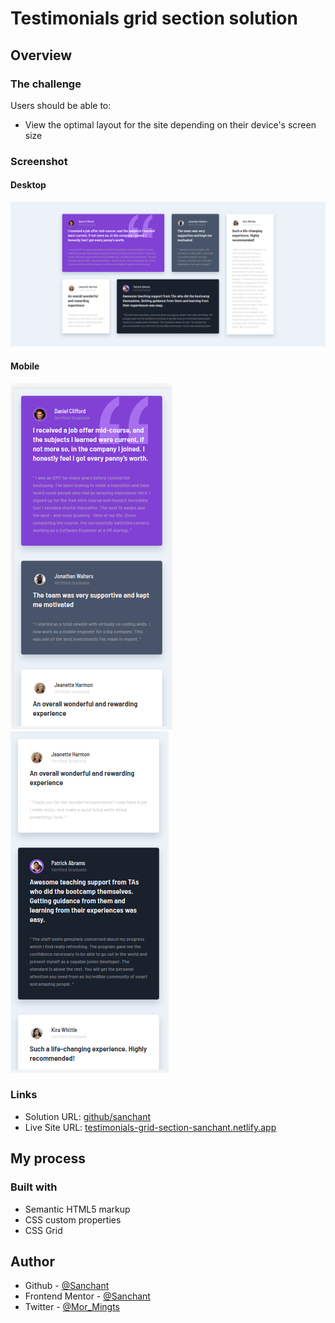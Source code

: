 # Testimonials grid section solution

## Overview

### The challenge

Users should be able to:

- View the optimal layout for the site depending on their device's screen size

### Screenshot

#### Desktop

![](./images/screenshot/sc-desktop.png)

#### Mobile

![view-mobile-a](./images/screenshot/sc-mobile-a.png)
![view-mobile-b](./images/screenshot/sc-mobile-b.png)

### Links

- Solution URL: [github/sanchant](https://github.com/Sanchant/testimonials-grid-section)
- Live Site URL: [testimonials-grid-section-sanchant.netlify.app](https://testimonials-grid-section-sanchant.netlify.app/)

## My process

### Built with

- Semantic HTML5 markup
- CSS custom properties
- CSS Grid
## Author

- Github - [@Sanchant](https://github.com/Sanchant)
- Frontend Mentor - [@Sanchant](https://www.frontendmentor.io/profile/Sanchant)
- Twitter - [@Mor_Mingts](https://twitter.com/Mor_Mingts)
